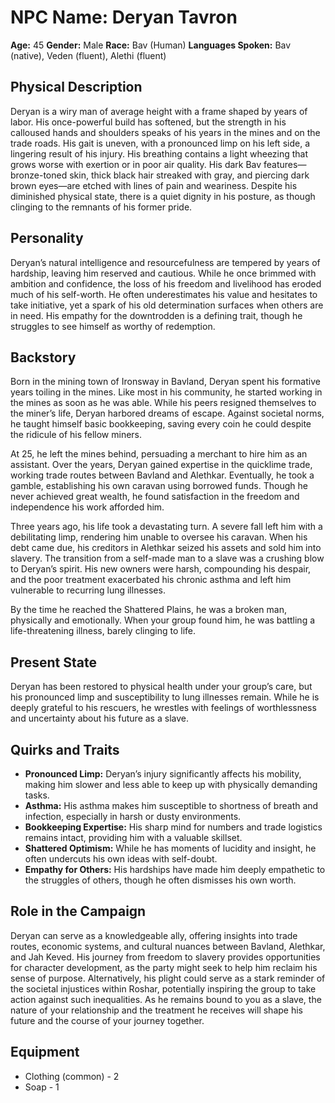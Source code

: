 # NPC Name: Deryan Tavron

**Age:** 45
**Gender:** Male
**Race:** Bav (Human)
**Languages Spoken:** Bav (native), Veden (fluent), Alethi (fluent)

## Physical Description
Deryan is a wiry man of average height with a frame shaped by years of labor. His once-powerful build has softened, but the strength in his calloused hands and shoulders speaks of his years in the mines and on the trade roads. His gait is uneven, with a pronounced limp on his left side, a lingering result of his injury. His breathing contains a light wheezing that grows worse with exertion or in poor air quality. His dark Bav features—bronze-toned skin, thick black hair streaked with gray, and piercing dark brown eyes—are etched with lines of pain and weariness. Despite his diminished physical state, there is a quiet dignity in his posture, as though clinging to the remnants of his former pride.

## Personality
Deryan’s natural intelligence and resourcefulness are tempered by years of hardship, leaving him reserved and cautious. While he once brimmed with ambition and confidence, the loss of his freedom and livelihood has eroded much of his self-worth. He often underestimates his value and hesitates to take initiative, yet a spark of his old determination surfaces when others are in need. His empathy for the downtrodden is a defining trait, though he struggles to see himself as worthy of redemption.

## Backstory
Born in the mining town of Ironsway in Bavland, Deryan spent his formative years toiling in the mines. Like most in his community, he started working in the mines as soon as he was able. While his peers resigned themselves to the miner’s life, Deryan harbored dreams of escape. Against societal norms, he taught himself basic bookkeeping, saving every coin he could despite the ridicule of his fellow miners.

At 25, he left the mines behind, persuading a merchant to hire him as an assistant. Over the years, Deryan gained expertise in the quicklime trade, working trade routes between Bavland and Alethkar. Eventually, he took a gamble, establishing his own caravan using borrowed funds. Though he never achieved great wealth, he found satisfaction in the freedom and independence his work afforded him.

Three years ago, his life took a devastating turn. A severe fall left him with a debilitating limp, rendering him unable to oversee his caravan. When his debt came due, his creditors in Alethkar seized his assets and sold him into slavery. The transition from a self-made man to a slave was a crushing blow to Deryan’s spirit. His new owners were harsh, compounding his despair, and the poor treatment exacerbated his chronic asthma and left him vulnerable to recurring lung illnesses.

By the time he reached the Shattered Plains, he was a broken man, physically and emotionally. When your group found him, he was battling a life-threatening illness, barely clinging to life.

## Present State
Deryan has been restored to physical health under your group’s care, but his pronounced limp and susceptibility to lung illnesses remain. While he is deeply grateful to his rescuers, he wrestles with feelings of worthlessness and uncertainty about his future as a slave.

## Quirks and Traits
- **Pronounced Limp:** Deryan’s injury significantly affects his mobility, making him slower and less able to keep up with physically demanding tasks.
- **Asthma:** His asthma makes him susceptible to shortness of breath and infection, especially in harsh or dusty environments.
- **Bookkeeping Expertise:** His sharp mind for numbers and trade logistics remains intact, providing him with a valuable skillset.
- **Shattered Optimism:** While he has moments of lucidity and insight, he often undercuts his own ideas with self-doubt.
- **Empathy for Others:** His hardships have made him deeply empathetic to the struggles of others, though he often dismisses his own worth.

## Role in the Campaign
Deryan can serve as a knowledgeable ally, offering insights into trade routes, economic systems, and cultural nuances between Bavland, Alethkar, and Jah Keved. His journey from freedom to slavery provides opportunities for character development, as the party might seek to help him reclaim his sense of purpose. Alternatively, his plight could serve as a stark reminder of the societal injustices within Roshar, potentially inspiring the group to take action against such inequalities. As he remains bound to you as a slave, the nature of your relationship and the treatment he receives will shape his future and the course of your journey together.

## Equipment

* Clothing (common) - 2
* Soap - 1
